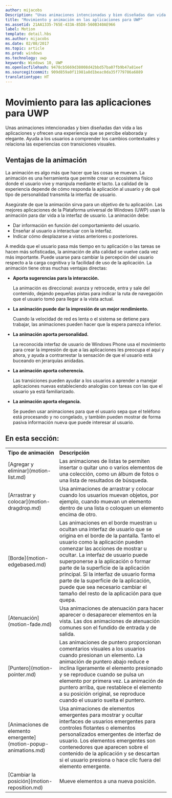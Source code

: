 ```yaml
---
author: mijacobs
Description: "Unas animaciones intencionadas y bien diseñadas dan vida a las aplicaciones y ofrecen una experiencia que se percibe elaborada y elegante. Ayuda a los usuarios a comprender los cambios contextuales y relaciona las experiencias con transiciones visuales."
title: "Movimiento y animación en las aplicaciones para UWP"
ms.assetid: 21AA1335-765E-433A-85D8-560B340AE966
label: Motion
template: detail.hbs
ms.author: mijacobs
ms.date: 02/08/2017
ms.topic: article
ms.prod: windows
ms.technology: uwp
keywords: Windows 10, UWP
ms.openlocfilehash: 9478cb5669d38008d42bbd57ba07fb9b47a81eef
ms.sourcegitcommit: 909d859a0f11981a8d1beac0da35f779786a6889
translationtype: HT
---
```

# <a name="motion-for-uwp-apps"></a>Movimiento para las aplicaciones para UWP

<link rel="stylesheet" href="https://az835927.vo.msecnd.net/sites/uwp/Resources/css/custom.css">

Unas animaciones intencionadas y bien diseñadas dan vida a las aplicaciones y ofrecen una experiencia que se percibe elaborada y elegante. Ayuda a los usuarios a comprender los cambios contextuales y relaciona las experiencias con transiciones visuales.

## <a name="benefits-of-animation"></a>Ventajas de la animación


La animación es algo más que hacer que las cosas se muevan. La animación es una herramienta que permite crear un ecosistema físico donde el usuario vive y manipula mediante el tacto. La calidad de la experiencia depende de cómo responda la aplicación al usuario y de qué tipo de personalidad transmita la interfaz de usuario.

Asegúrate de que la animación sirva para un objetivo de tu aplicación. Las mejores aplicaciones de la Plataforma universal de Windows (UWP) usan la animación para dar vida a la interfaz de usuario. La animación debe:

-   Dar información en función del comportamiento del usuario.
-   Enseñar al usuario a interactuar con la interfaz.
-   Indicar cómo desplazarse a vistas anteriores o posteriores.

A medida que el usuario pasa más tiempo en tu aplicación o las tareas se hacen más sofisticadas, la animación de alta calidad se vuelve cada vez más importante. Puede usarse para cambiar la percepción del usuario respecto a la carga cognitiva y la facilidad de uso de la aplicación. La animación tiene otras muchas ventajas directas:

-   **Aporta sugerencias para la interacción.**

    La animación es direccional: avanza y retrocede, entra y sale del contenido, dejando pequeñas pistas para indicar la ruta de navegación que el usuario tomó para llegar a la vista actual.

-   **La animación puede dar la impresión de un mejor rendimiento.**

    Cuando la velocidad de red es lenta o el sistema se detiene para trabajar, las animaciones pueden hacer que la espera parezca inferior.

-   **La animación aporta personalidad.**

    La reconocida interfaz de usuario de Windows Phone usa el movimiento para crear la impresión de que a las aplicaciones les preocupa el aquí y ahora, y ayuda a contrarrestar la sensación de que el usuario está buceando en jerarquías anidadas.

-   **La animación aporta coherencia.**

    Las transiciones pueden ayudar a los usuarios a aprender a manejar aplicaciones nuevas estableciendo analogías con tareas con las que el usuario ya está familiarizado.

-   **La animación aporta elegancia.**

    Se pueden usar animaciones para que el usuario sepa que el teléfono está procesando y no congelado, y también pueden mostrar de forma pasiva información nueva que puede interesar al usuario.

<h2>En esta sección:</h2>

<table>
<tr>
<th align="left">Tipo de animación</th>
<th align="left">Descripción</th>
</tr>
    <tr>
        <td>[Agregar y eliminar](motion-list.md)
        </td>
        <td>Las animaciones de listas te permiten insertar o quitar uno o varios elementos de una colección, como un álbum de fotos o una lista de resultados de búsqueda.
        </td>
    </tr>
    <tr>
        <td>[Arrastrar y colocar](motion-dragdrop.md)
        </td>
        <td>Usa animaciones de arrastrar y colocar cuando los usuarios muevan objetos, por ejemplo, cuando muevan un elemento dentro de una lista o coloquen un elemento encima de otro.
        </td>
    </tr>
    <tr>
        <td>[Borde](motion-edgebased.md)
        </td>
        <td>Las animaciones en el borde muestran u ocultan una interfaz de usuario que se origina en el borde de la pantalla. Tanto el usuario como la aplicación pueden comenzar las acciones de mostrar u ocultar. La interfaz de usuario puede superponerse a la aplicación o formar parte de la superficie de la aplicación principal. Si la interfaz de usuario forma parte de la superficie de la aplicación, puede que sea necesario cambiar el tamaño del resto de la aplicación para que quepa.
        </td>
    </tr>   
    <tr>
        <td>[Atenuación](motion-fade.md)
        </td>
        <td>Usa animaciones de atenuación para hacer aparecer o desaparecer elementos en la vista. Las dos animaciones de atenuación comunes son el fundido de entrada y de salida.
        </td>
    </tr>   
    <tr>
        <td>[Puntero](motion-pointer.md)
        </td>
        <td>Las animaciones de puntero proporcionan comentarios visuales a los usuarios cuando presionan un elemento. La animación de puntero abajo reduce e inclina ligeramente el elemento presionado y se reproduce cuando se pulsa un elemento por primera vez. La animación de puntero arriba, que restablece el elemento a su posición original, se reproduce cuando el usuario suelta el puntero.
        </td>
    </tr>   
    <tr>
        <td>[Animaciones de elemento emergente](motion-popup-animations.md)
        </td>
        <td>Usa animaciones de elementos emergentes para mostrar y ocultar interfaces de usuarios emergentes para controles flotantes o elementos personalizados emergentes de interfaz de usuario. Los elementos emergentes son contenedores que aparecen sobre el contenido de la aplicación y se descartan si el usuario presiona o hace clic fuera del elemento emergente.
        </td>
    </tr>     
    <tr>
        <td>[Cambiar la posición](motion-reposition.md)
        </td>
        <td>Mueve elementos a una nueva posición.
        </td>
    </tr>
</table>

 

 

 
